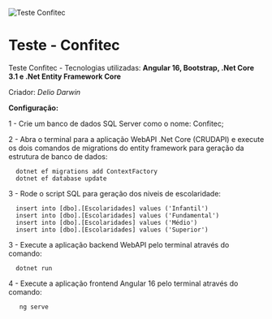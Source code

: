 ![Teste Confitec](https://media.licdn.com/dms/image/C4D0BAQG5jZZhBHuDaA/company-logo_200_200/0/1675173115547/confitec_logo?e=1706140800&v=beta&t=g-bZ7gAvYuMy-lskrq1DAS36vONOaWrXD9pugsIobT8)
# Teste - Confitec

Teste Confitec - Tecnologias utilizadas: **Angular 16, Bootstrap, .Net Core 3.1 e .Net Entity Framework Core**

Criador: *Delio Darwin*


**Configuração:**

1 - Crie um banco de dados SQL Server como o nome: Confitec;

2 - Abra o terminal para a aplicação WebAPI .Net Core (CRUDAPI) e execute os dois comandos de migrations do entity framework para geração da estrutura de banco de dados:

      dotnet ef migrations add ContextFactory
      dotnet ef database update
      
3 - Rode o script SQL para geração dos niveis de escolaridade:

      insert into [dbo].[Escolaridades] values ('Infantil')
      insert into [dbo].[Escolaridades] values ('Fundamental')
      insert into [dbo].[Escolaridades] values ('Médio')
      insert into [dbo].[Escolaridades] values ('Superior')

3 - Execute a aplicação backend WebAPI pelo terminal através do comando: 

      dotnet run
      
4 - Execute a aplicação frontend Angular 16 pelo terminal através do comando: 

       ng serve
